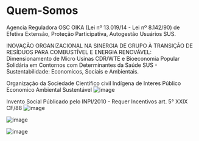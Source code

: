 # Quem-Somos
Agencia Reguladora OSC OIKA (Lei nº 13.019/14 - Lei nº 8.142/90) de Efetiva Extensão, Proteção Participativa, Autogestão Usuários SUS.

INOVAÇÃO ORGANIZACIONAL NA SINERGIA DE GRUPO À TRANSIÇÃO DE RESÍDUOS PARA COMBUSTÍVEL E ENERGIA RENOVÁVEL: Dimensionamento de Micro Usinas CDR/WTE e Bioeconomia Popular Solidária em Contornos com Determinantes da Saúde SUS - Sustentabilidade: Economicos, Sociais e Ambientais.

Organização da Sociedade Científico civil Indígena de Interes Público Economico Ambiental Sustentável 
![image](https://user-images.githubusercontent.com/120027241/206472640-e9be798d-f087-4efb-9534-5ff73cf11636.png)


Invento Social Públicado pelo INPI/2010 - Requer Incentivos art. 5° XXIX CF/88
![image](https://user-images.githubusercontent.com/120027241/206685563-83785cf5-68f6-41c6-a46d-e339451c5d0c.png)
 
![image](https://user-images.githubusercontent.com/120027241/206484432-e2221bfa-f4f9-4150-8473-dbd8c20f3b9b.png)

![image](https://user-images.githubusercontent.com/120027241/206857034-c26d3204-ea19-45f4-9df1-24c0c2e653b8.png)
